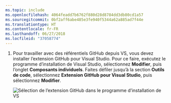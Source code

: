 ```yaml
---
ms.topic: include
ms.openlocfilehash: 4064feadd7b6762f880d28d8784dd3db80cd1a57
ms.sourcegitcommit: 0bf2aff6abe485e3fe940f5344a62a885ad7f44e
ms.translationtype: HT
ms.contentlocale: fr-FR
ms.lasthandoff: 06/27/2018
ms.locfileid: "37058774"
---
```

1. Pour travailler avec des référentiels GitHub depuis VS, vous devez installer l’extension GitHub pour Visual Studio. Pour ce faire, exécutez le programme d’installation de Visual Studio, sélectionnez **Modifier**, puis l’onglet **Composants individuels**. Faites défiler jusqu’à la section **Outils de code**, sélectionnez **Extension GitHub pour Visual Studio**, puis sélectionnez **Modifier**.

    ![Sélection de l’extension GitHub dans le programme d’installation de VS](../media/installation-github-extension.png)
